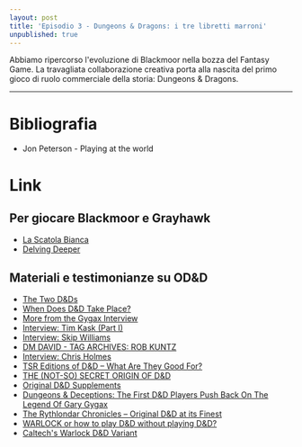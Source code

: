 ```yaml
---
layout: post
title: 'Episodio 3 - Dungeons & Dragons: i tre libretti marroni'
unpublished: true
---
```


Abbiamo ripercorso l'evoluzione di Blackmoor nella bozza del Fantasy Game. La travagliata collaborazione creativa porta alla nascita del primo gioco di ruolo commerciale della storia: Dungeons & Dragons. 

---

# Bibliografia

- Jon Peterson - Playing at the world

# Link

## Per giocare Blackmoor e Grayhawk

- [La Scatola Bianca](https://ita-translation-alliance.itch.io/la-scatola-bianca)
- [Delving Deeper](http://ddo.immersiveink.com/dd.html)

## Materiali e testimonianze su OD&D
- [The Two D&Ds](https://grognardia.blogspot.com/2008/06/two-d.html)
- [When Does D&D Take Place?](https://grognardia.blogspot.com/2020/12/when-does-d-take-place.html)
- [More from the Gygax Interview](https://grognardia.blogspot.com/2010/09/more-from-gygax-interview.html)
- [Interview: Tim Kask (Part I)](https://grognardia.blogspot.com/2008/09/interview-tim-kask-part-i.html)
- [Interview: Skip Williams](https://grognardia.blogspot.com/2009/06/interview-skip-williams.html)
- [DM DAVID - TAG ARCHIVES: ROB KUNTZ](https://dmdavid.com/tag/tag/rob-kuntz/  )
- [Interview: Chris Holmes](https://grognardia.blogspot.com/2020/09/interview-chris-holmes.html)
- [TSR Editions of D&D – What Are They Good For?](https://refereeingandreflection.wordpress.com/2016/01/11/tsr-editions-of-dd-what-are-they-good-for/)
- [THE (NOT-SO) SECRET ORIGIN OF D&D](https://dnd.wizards.com/articles/features/not-so-secret-origin-dd)
- [Original D&D Supplements](https://www.acaeum.com/ddindexes/setpages/supplements.html)
- [Dungeons & Deceptions: The First D&D Players Push Back On The Legend Of Gary Gygax](https://kotaku.com/dungeons-deceptions-the-first-d-d-players-push-back-1837516834)
- [The Rythlondar Chronicles – Original D&D at its Finest](https://smolderingwizard.com/2014/03/02/the-rythlondar-chronicles-original-dd-at-its-finest/)
- [WARLOCK or how to play D&D without playing D&D?](http://zenopusarchives.blogspot.com/2012/02/warlock-or-how-to-play-d-without.html?m=1)
- [Caltech's Warlock D&D Variant](https://blog.retroroleplaying.com/2012/05/caltechs-warlock-d-variant.html?m=1)